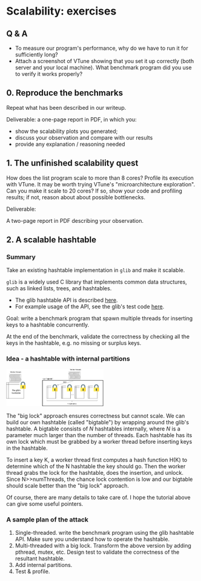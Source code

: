 # Scalability: exercises

## Q & A

* To measure our program's performance, why do we have to run it for sufficiently long? 
* Attach a screenshot of VTune showing that you set it up correctly (both server and your local machine). What benchmark program did you use to verify it works properly? 

## 0. Reproduce the benchmarks

Repeat what has been described in our writeup. 

Deliverable: a one-page report in PDF, in which you: 

* show the scalability plots you generated; 
* discuss your observation and compare with our results
* provide any explanation / reasoning needed 

## 1. The unfinished scalability quest

How does the list program scale to more than 8 cores? Profile its execution with VTune. It may be worth trying VTune's "microarchitecture exploration". Can you make it scale to 20 cores? If so, show your code and profiling results; if not, reason about about possible bottlenecks. 

Deliverable: 

A two-page report in PDF describing your observation. 

## 2. A scalable hashtable 

### Summary

Take an existing hashtable implementation in `glib` and make it scalable. 

`glib` is a widely used C library that implements common data structures, such as linked lists, trees, and hashtables. 

* The glib hashtable API is described [here](https://developer.gnome.org/glib/stable/glib-Hash-Tables.html). 
* For example usage of the API, see the glib's test code [here](https://github.com/GNOME/glib/blob/mainline/glib/tests/hash.c). 

Goal: write a benchmark program that spawn multiple threads for inserting keys to a hashtable concurrently. 

At the end of the benchmark, validate the correctness by checking all the keys in the hashtable, e.g. no missing or surplus keys. 

### Idea - a hashtable with internal partitions

<img src="figures/bigtable.png" style="zoom: 25%;" />

The "big lock" approach ensures correctness but cannot scale. We can build our own hashtable (called "bigtable") by wrapping around the glib's hashtable. A bigtable consists of *N* hashtables internally, where *N* is a parameter much larger than the number of threads. Each hashtable has its own lock which must be grabbed by a worker thread before inserting keys in the hashtable. 

To insert a key K, a worker thread first computes a hash function H(K) to determine which of the N hashtable the key should go. Then the worker thread grabs the lock for the hashtable, does the insertion, and unlock. Since N>>numThreads, the chance lock contention is low and our bigtable should scale better than the "big lock" approach. 

Of course, there are many details to take care of. I hope the tutorial above can give some useful pointers. 

### A sample plan of the attack 

1. Single-threaded. write the benchmark program using the glib hashtable API. Make sure you understand how to operate the hashtable. 
2. Multi-threaded with a big lock. Transform the above version by adding pthread, mutex, etc. Design test to validate the correctness of the resultant hashtable. 
3. Add internal partitions. 
4. Test & profile. 